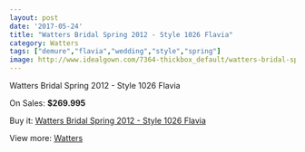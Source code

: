 ```yaml
---
layout: post
date: '2017-05-24'
title: "Watters Bridal Spring 2012 - Style 1026 Flavia"
category: Watters
tags: ["demure","flavia","wedding","style","spring"]
image: http://www.idealgown.com/7364-thickbox_default/watters-bridal-spring-2012-style-1026-flavia.jpg
---
```

Watters Bridal Spring 2012 - Style 1026 Flavia

On Sales: **$269.995**
<a href="https://www.idealgown.com/en/watters/3117-watters-bridal-spring-2012-style-1026-flavia.html"><amp-img layout="responsive" width="600" height="600" src="//www.idealgown.com/7364-thickbox_default/watters-bridal-spring-2012-style-1026-flavia.jpg" alt="Watters Bridal Spring 2012 - Style 1026 Flavia 0" /></a>
<a href="https://www.idealgown.com/en/watters/3117-watters-bridal-spring-2012-style-1026-flavia.html"><amp-img layout="responsive" width="600" height="600" src="//www.idealgown.com/7365-thickbox_default/watters-bridal-spring-2012-style-1026-flavia.jpg" alt="Watters Bridal Spring 2012 - Style 1026 Flavia 1" /></a>

Buy it: [Watters Bridal Spring 2012 - Style 1026 Flavia](https://www.idealgown.com/en/watters/3117-watters-bridal-spring-2012-style-1026-flavia.html "Watters Bridal Spring 2012 - Style 1026 Flavia")

View more: [Watters](https://www.idealgown.com/en/37-watters "Watters")